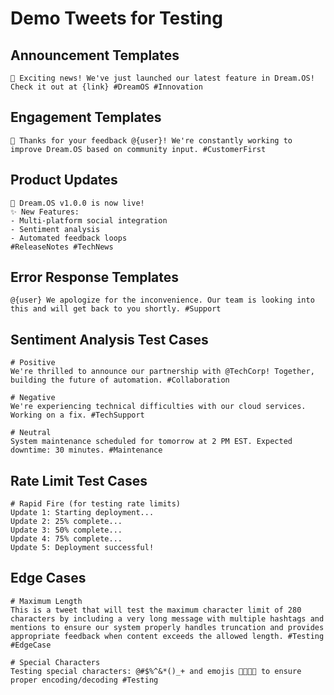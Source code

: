 # Demo Tweets for Testing

## Announcement Templates
```tweet
🎉 Exciting news! We've just launched our latest feature in Dream.OS! Check it out at {link} #DreamOS #Innovation
```

## Engagement Templates
```tweet
👋 Thanks for your feedback @{user}! We're constantly working to improve Dream.OS based on community input. #CustomerFirst
```

## Product Updates
```tweet
📢 Dream.OS v1.0.0 is now live!
✨ New Features:
- Multi-platform social integration
- Sentiment analysis
- Automated feedback loops
#ReleaseNotes #TechNews
```

## Error Response Templates
```tweet
@{user} We apologize for the inconvenience. Our team is looking into this and will get back to you shortly. #Support
```

## Sentiment Analysis Test Cases
```tweet
# Positive
We're thrilled to announce our partnership with @TechCorp! Together, building the future of automation. #Collaboration

# Negative
We're experiencing technical difficulties with our cloud services. Working on a fix. #TechSupport

# Neutral
System maintenance scheduled for tomorrow at 2 PM EST. Expected downtime: 30 minutes. #Maintenance
```

## Rate Limit Test Cases
```tweet
# Rapid Fire (for testing rate limits)
Update 1: Starting deployment...
Update 2: 25% complete...
Update 3: 50% complete...
Update 4: 75% complete...
Update 5: Deployment successful!
```

## Edge Cases
```tweet
# Maximum Length
This is a tweet that will test the maximum character limit of 280 characters by including a very long message with multiple hashtags and mentions to ensure our system properly handles truncation and provides appropriate feedback when content exceeds the allowed length. #Testing #EdgeCase

# Special Characters
Testing special characters: @#$%^&*()_+ and emojis 🎉🚀💡✨ to ensure proper encoding/decoding #Testing
``` 